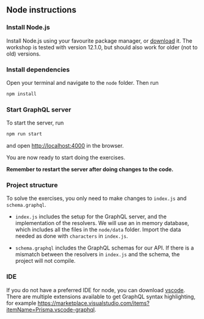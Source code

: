 ## Node instructions

### Install Node.js

Install Node.js using your favourite package manager, or [download](https://nodejs.org/en/download/) it. The workshop is tested with version 12.1.0, but should also work for older (not to old) versions.

### Install dependencies

Open your terminal and navigate to the `node` folder. Then run

```bash
npm install
```

### Start GraphQL server

To start the server, run

```bash
npm run start
```

and open [http://localhost:4000]() in the browser.

You are now ready to start doing the exercises.

**Remember to restart the server after doing changes to the code.**

### Project structure

To solve the exercises, you only need to make changes to `index.js` and `schema.graphql`.

- `index.js` includes the setup for the GraphQL server, and the implementation of the resolvers. We will use an in memory database, which includes all the files in the `node/data` folder. Import the data needed as done with `characters` in `index.js`.

- `schema.graphql` includes the GraphQL schemas for our API. If there is a mismatch between the resolvers in `index.js` and the schema, the project will not compile.

### IDE

If you do not have a preferred IDE for node, you can download [vscode](https://code.visualstudio.com/download). There are multiple extensions available to get GraphQL syntax highlighting, for example https://marketplace.visualstudio.com/items?itemName=Prisma.vscode-graphql.
